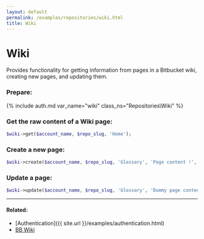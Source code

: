 ```yaml
---
layout: default
permalink: /examples/repositories/wiki.html
title: Wiki
---
```


# Wiki

Provides functionality for getting information from pages in a Bitbucket wiki, creating new pages, and updating them.

### Prepare:
{% include auth.md var_name="wiki" class_ns="Repositories\Wiki" %}

### Get the raw content of a Wiki page:

```php
$wiki->get($account_name, $repo_slug, 'Home');
```

### Create a new page:

```php
$wiki->create($account_name, $repo_slug, 'Glossary', 'Page content !', '/Glossary');
```

### Update a page:

```php
$wiki->update($account_name, $repo_slug, 'Glossary', 'Dummy page content !');
```

----

#### Related:
  * [Authentication]({{ site.url }}/examples/authentication.html)
  * [BB Wiki](https://confluence.atlassian.com/display/BITBUCKET/wiki+Resources)
